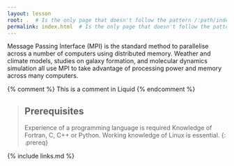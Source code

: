 ```yaml
---
layout: lesson
root: .  # Is the only page that doesn't follow the pattern /:path/index.html
permalink: index.html  # Is the only page that doesn't follow the pattern /:path/index.html
---
```

Message Passing Interface (MPI) is the standard method to parallelise across a number of computers using distributed
memory.  Weather and climate models, studies on galaxy formation, and molecular dynamics simulation all use MPI to take
advantage of processing power and memory across many computers.

<!-- this is an html comment -->

{% comment %} This is a comment in Liquid {% endcomment %}

> ## Prerequisites
>
> Experience of a programming language is required
> Knowledge of Fortran, C, C++ or Python.
> Working knowledge of Linux is essential.
{: .prereq}

{% include links.md %}
